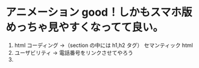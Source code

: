 # アニメーション good！しかもスマホ版めっちゃ見やすくなってて良い。

1. html コーディング →（section の中には h1,h2 タグ） セマンティック html
2. ユーザビリティ → 電話番号をリンクさせてやろう <a href="tel:000-0000-0000">
3. <script>タグは head内でいいよ！

https://github.com/K-77-shiki/test

→ さらにブラッシュアップしてみよう
→ コンテンツの余白を調整してみて

## git で管理

1. SourceTree 起動
2. [全てインデックスに追加] → 変更/追加ファイルが上に行く（ステージ）
3. コメントを入力して → 右下の[コミット]→ 上のプッシュってとこに (1) とか出てくる
4. （プッシュ）をクリック →[プッシュ]をクリック

